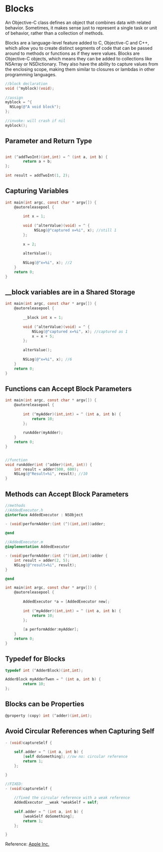 # Blocks
An Objective-C class defines an object that combines data with related behavior. Sometimes, it makes sense just to represent a single task or unit of behavior, rather than a collection of methods.

Blocks are a language-level feature added to C, Objective-C and C++, which allow you to create distinct segments of code that can be passed around to methods or functions as if they were values. Blocks are Objective-C objects, which means they can be added to collections like NSArray or NSDictionary. They also have the ability to capture values from the enclosing scope, making them similar to closures or lambdas in other programming languages.

```objectivec
//block declaration
void (^myblock)(void);
        
//assign
myblock = ^{
  NSLog(@"A void block");
};
        
//invoke: will crash if nil
myblock();
```

## Parameter and Return Type
```objectivec

int (^addTwoInt)(int,int) = ^ (int a, int b) {
        return a + b;
};
        
int result = addTwoInt(1, 2);
```

## Capturing Variables
```objectivec
int main(int argc, const char * argv[]) {
    @autoreleasepool {
    
        int x = 1;
        
        void (^alterValue)(void) = ^ {
             NSLog(@"captured x=%i", x); //still 1
        };
        
        x = 2;
        
        alterValue();
        
        NSLog(@"x=%i", x); //2
    }
    return 0;
}
```

## __block variables are in a Shared Storage
```objectivec
int main(int argc, const char * argv[]) {
    @autoreleasepool {
    
        __block int x = 1;
        
        void (^alterValue)(void) = ^ {
            NSLog(@"captured x=%i", x); //captured as 1
            x = x + 5;
        };
        
        alterValue();
        
        NSLog(@"x=%i", x); //6
    }
    return 0;
}
```

## Functions  can Accept Block Parameters
```objectivec
int main(int argc, const char * argv[]) {
    @autoreleasepool {
    
        int (^myAdder)(int,int) = ^ (int a, int b) {
            return 10;
        };
        
        runAdder(myAdder);
    }
    return 0;
}


//function
void runAdder(int (^adder)(int, int)) {
    int result = adder(500, 600);
    NSLog(@"Result=%i", result); //10
}
```

## Methods can Accept Block Parameters
```objectivec
//methods
//AddedExecutor.h
@interface AddedExecutor : NSObject

- (void)performAdder:(int (^)(int,int))adder;
                      
@end

//AddedExecutor.m
@implementation AddedExecutor

- (void)performAdder:(int (^)(int,int))adder {
    int result = adder(2, 5);
    NSLog(@"result=%i", result);
}

@end

int main(int argc, const char * argv[]) {
    @autoreleasepool {
        
        AddedExecutor *a = [AddedExecutor new];
    
        int (^myAdder)(int,int) = ^ (int a, int b) {
            return 10;
        };
        
        [a performAdder:myAdder];
    }
    return 0;
}
```

## Typedef for Blocks
```objectivec
typedef int (^AdderBlock)(int,int);

AdderBlock myAdderTwen = ^ (int a, int b) {
        return 10;
};
```

## Blocks can be Properties
```objectivec
@property (copy) int (^adder)(int,int); 
```

## Avoid Circular References when Capturing Self
```objectivec
- (void)captureSelf {
    
    self.adder = ^ (int a, int b) {
        [self doSomething]; //ow no: circular reference
        return 1;
    };

}

//FIXED:
- (void)captureSelf {
    
    //fixed the circular reference with a weak reference
    AddedExecutor __weak *weakSelf = self;
    
    self.adder = ^ (int a, int b) {
        [weakSelf doSomething];
        return 1;
    };

}
```

Reference: [Apple Inc.](https://developer.apple.com/library/mac/documentation/Cocoa/Conceptual/ProgrammingWithObjectiveC/WorkingwithBlocks/WorkingwithBlocks.html#//apple_ref/doc/uid/TP40011210-CH8-SW1)

